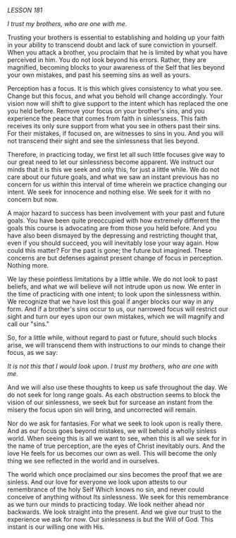 *LESSON 181*

*I trust my brothers, who are one with me.*

Trusting your brothers is essential to establishing and holding up your faith in your ability to transcend doubt and lack of sure conviction in yourself. When you attack a brother, you proclaim that he is limited by what you have perceived in him. You do not look beyond his errors. Rather, they are magnified, becoming blocks to your awareness of the Self that lies beyond your own mistakes, and past his seeming sins as well as yours.

Perception has a focus. It is this which gives consistency to what you see. Change but this focus, and what you behold will change accordingly. Your vision now will shift to give support to the intent which has replaced the one you held before. Remove your focus on your brother's sins, and you experience the peace that comes from faith in sinlessness. This faith receives its only sure support from what you see in others past their sins. For their mistakes, if focused on, are witnesses to sins in you. And you will not transcend their sight and see the sinlessness that lies beyond.

Therefore, in practicing today, we first let all such little focuses give way to our great need to let our sinlessness become apparent. We instruct our minds that it is this we seek and only this, for just a little while. We do not care about our future goals, and what we saw an instant previous has no concern for us within this interval of time wherein we practice changing our intent. We seek for innocence and nothing else. We seek for it with no concern but now.

A major hazard to success has been involvement with your past and future goals. You have been quite preoccupied with how extremely different the goals this course is advocating are from those you held before. And you have also been dismayed by the depressing and restricting thought that, even if you should succeed, you will inevitably lose your way again. How could this matter? For the past is gone; the future but imagined. These concerns are but defenses against present change of focus in perception. Nothing more.

We lay these pointless limitations by a little while. We do not look to past beliefs, and what we will believe will not intrude upon us now. We enter in the time of practicing with one intent; to look upon the sinlessness within. We recognize that we have lost this goal if anger blocks our way in any form. And if a brother's sins occur to us, our narrowed focus will restrict our sight and turn our eyes upon our own mistakes, which we will magnify and call our "sins."

So, for a little while, without regard to past or future, should such blocks arise, we will transcend them with instructions to our minds to change their focus, as we say:

_It is not this that I would look upon._
_I trust my brothers, who are one with me._

And we will also use these thoughts to keep us safe throughout the day. We do not seek for long range goals. As each obstruction seems to block the vision of our sinlessness, we seek but for surcease an instant from the misery the focus upon sin will bring, and uncorrected will remain.

Nor do we ask for fantasies. For what we seek to look upon is really there. And as our focus goes beyond mistakes, we will behold a wholly sinless world. When seeing this is all we want to see, when this is all we seek for in the name of true perception, are the eyes of Christ inevitably ours. And the love He feels for us becomes our own as well. This will become the only thing we see reflected in the world and in ourselves.

The world which once proclaimed our sins becomes the proof that we are sinless. And our love for everyone we look upon attests to our remembrance of the holy Self Which knows no sin, and never could conceive of anything without Its sinlessness. We seek for this remembrance as we turn our minds to practicing today. We look neither ahead nor backwards. We look straight into the present. And we give our trust to the experience we ask for now. Our sinlessness is but the Will of God. This instant is our willing one with His.